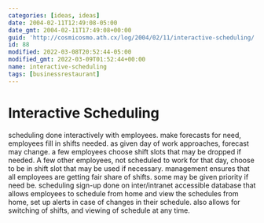 ```yaml
---
categories: [ideas, ideas]
date: 2004-02-11T12:49:08-05:00
date_gmt: 2004-02-11T17:49:08+00:00
guid: 'http://cosmicosmo.ath.cx/log/2004/02/11/interactive-scheduling/'
id: 88
modified: 2022-03-08T20:52:44-05:00
modified_gmt: 2022-03-09T01:52:44+00:00
name: interactive-scheduling
tags: [businessrestaurant]
---
```


Interactive Scheduling
======================

scheduling done interactively with employees. make forecasts for need, employees fill in shifts needed. as given day of work approaches, forecast may change. a few employees choose shift slots that may be dropped if needed. A few other employees, not scheduled to work for that day, choose to be in shift slot that may be used if necessary. management ensures that all employees are getting fair share of shifts. some may be given priority if need be. scheduling sign-up done on inter/intranet accessible database that allows employees to schedule from home and view the schedules from home, set up alerts in case of changes in their schedule. also allows for switching of shifts, and viewing of schedule at any time.
